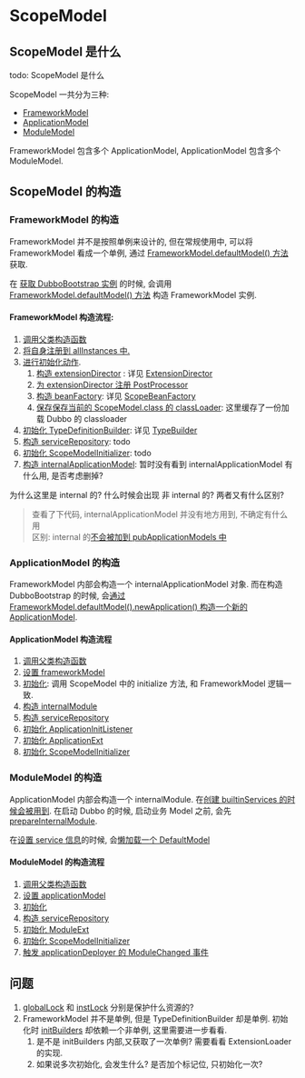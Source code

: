 # ScopeModel

## ScopeModel 是什么
todo: ScopeModel 是什么

ScopeModel 一共分为三种:

* [FrameworkModel](../dubbo-common/src/main/java/org/apache/dubbo/rpc/model/FrameworkModel.java#L74)
* [ApplicationModel](../dubbo-common/src/main/java/org/apache/dubbo/rpc/model/ApplicationModel.java#L100)
* [ModuleModel](../dubbo-common/src/main/java/org/apache/dubbo/rpc/model/ModuleModel.java#L54)

FrameworkModel 包含多个 ApplicationModel, ApplicationModel 包含多个 ModuleModel.

## ScopeModel 的构造

### FrameworkModel 的构造

FrameworkModel 并不是按照单例来设计的, 但在常规使用中, 可以将 FrameworkModel 看成一个单例,
通过 [FrameworkModel.defaultModel() 方法](../dubbo-common/src/main/java/org/apache/dubbo/rpc/model/FrameworkModel.java#L171)
获取.

在 [获取 DubboBootstrap 实例](../dubbo-demo/dubbo-demo-api/dubbo-demo-api-provider/src/main/java/org/apache/dubbo/demo/provider/Application.java#L48)
的时候,
会调用 [FrameworkModel.defaultModel() 方法](../dubbo-common/src/main/java/org/apache/dubbo/rpc/model/FrameworkModel.java#L171)
构造 FrameworkModel 实例.

#### FrameworkModel 构造流程:

1. [调用父类构造函数](../dubbo-common/src/main/java/org/apache/dubbo/rpc/model/FrameworkModel.java#L75)
2. [将自身注册到 allInstances 中.](../dubbo-common/src/main/java/org/apache/dubbo/rpc/model/FrameworkModel.java#L80)
3. [进行初始化动作](../dubbo-common/src/main/java/org/apache/dubbo/rpc/model/FrameworkModel.java#L84).
    1. [构造 extensionDirector](../dubbo-common/src/main/java/org/apache/dubbo/rpc/model/ScopeModel.java#L100) :
       详见 [ExtensionDirector](ExtensionDirector.md)
    2. [为 extensionDirector 注册 PostProcessor](../dubbo-common/src/main/java/org/apache/dubbo/rpc/model/ScopeModel.java#L101)
    3. [构造 beanFactory](../dubbo-common/src/main/java/org/apache/dubbo/rpc/model/ScopeModel.java#L102):
       详见 [ScopeBeanFactory](ScopeBeanFactory.md)
    4. [保存保存当前的 ScopeModel.class 的 classLoader](../dubbo-common/src/main/java/org/apache/dubbo/rpc/model/ScopeModel.java#L105):
       这里缓存了一份加载 Dubbo 的 classloader
4. [初始化 TypeDefinitionBuilder](../dubbo-common/src/main/java/org/apache/dubbo/rpc/model/FrameworkModel.java#L86):
   详见 [TypeBuilder](../dubbo-common/src/main/java/org/apache/dubbo/metadata/definition/builder/TypeBuilder.java#L31)
5. [构造 serviceRepository](../dubbo-common/src/main/java/org/apache/dubbo/rpc/model/FrameworkModel.java#L88): todo
6. [初始化 ScopeModelInitializer](../dubbo-common/src/main/java/org/apache/dubbo/rpc/model/FrameworkModel.java#L90):
   todo
7. [构造 internalApplicationModel](../dubbo-common/src/main/java/org/apache/dubbo/rpc/model/FrameworkModel.java#L96):
   暂时没有看到 internalApplicationModel 有什么用, 是否考虑删掉?

为什么这里是 internal 的? 什么时候会出现 非 internal 的? 两者又有什么区别?

> 查看了下代码, internalApplicationModel 并没有地方用到, 不确定有什么用 </br>
> 区别: internal 的[不会被加到 pubApplicationModels 中](../dubbo-common/src/main/java/org/apache/dubbo/rpc/model/FrameworkModel.java#L247)

### ApplicationModel 的构造

FrameworkModel 内部会构造一个 internalApplicationModel 对象. 而在构造 DubboBootstrap 的时候,
会[通过 FrameworkModel.defaultModel().newApplication() 构造一个新的 ApplicationModel](../dubbo-config/dubbo-config-api/src/main/java/org/apache/dubbo/config/bootstrap/DubboBootstrap.java#L123).

#### ApplicationModel 构造流程

1. [调用父类构造函数](../dubbo-common/src/main/java/org/apache/dubbo/rpc/model/ApplicationModel.java#L101)
2. [设置 frameworkModel](../dubbo-common/src/main/java/org/apache/dubbo/rpc/model/ApplicationModel.java#L104)
3. [初始化](../dubbo-common/src/main/java/org/apache/dubbo/rpc/model/ApplicationModel.java#L109): 调用 ScopeModel 中的 initialize 方法, 和 FrameworkModel 逻辑一致.
4. [构造 internalModule](../dubbo-common/src/main/java/org/apache/dubbo/rpc/model/ApplicationModel.java#L111)
5. [构造 serviceRepository](../dubbo-common/src/main/java/org/apache/dubbo/rpc/model/ApplicationModel.java#L112)
6. [初始化 ApplicationInitListener](../dubbo-common/src/main/java/org/apache/dubbo/rpc/model/ApplicationModel.java#L114)
7. [初始化 ApplicationExt](../dubbo-common/src/main/java/org/apache/dubbo/rpc/model/ApplicationModel.java#L136)
8. [初始化 ScopeModelInitializer](../dubbo-common/src/main/java/org/apache/dubbo/rpc/model/ApplicationModel.java#L122)

### ModuleModel 的构造
ApplicationModel 内部会构造一个 internalModule. 在[创建 builtinServices 的时候会被用到](../dubbo-common/src/main/java/org/apache/dubbo/rpc/model/ServiceRepository.java#L45).
在启动 Dubbo 的时候, 启动业务 Model 之前, 会先 [prepareInternalModule](../dubbo-config/dubbo-config-api/src/main/java/org/apache/dubbo/config/deploy/DefaultApplicationDeployer.java#L635).

在[设置 service 信息](../dubbo-demo/dubbo-demo-api/dubbo-demo-api-provider/src/main/java/org/apache/dubbo/demo/provider/Application.java#L52)的时候, 会[懒加载一个 DefaultModel](../dubbo-config/dubbo-config-api/src/main/java/org/apache/dubbo/config/bootstrap/DubboBootstrap.java#L537)

#### ModuleModel 的构造流程
1. [调用父类构造函数](../dubbo-common/src/main/java/org/apache/dubbo/rpc/model/ModuleModel.java#L55)
2. [设置 applicationModel](../dubbo-common/src/main/java/org/apache/dubbo/rpc/model/ModuleModel.java#L58)
3. [初始化](../dubbo-common/src/main/java/org/apache/dubbo/rpc/model/ModuleModel.java#L64)
4. [构造 serviceRepository ](../dubbo-common/src/main/java/org/apache/dubbo/rpc/model/ModuleModel.java#L66)
5. [初始化 ModuleExt](../dubbo-common/src/main/java/org/apache/dubbo/rpc/model/ModuleModel.java#L68)
6. [初始化 ScopeModelInitializer](../dubbo-common/src/main/java/org/apache/dubbo/rpc/model/ModuleModel.java#L70)
7. [触发 applicationDeployer 的 ModuleChanged 事件](../dubbo-common/src/main/java/org/apache/dubbo/rpc/model/ModuleModel.java#L80)


## 问题

1. [globalLock](../dubbo-common/src/main/java/org/apache/dubbo/rpc/model/FrameworkModel.java#L76)
   和 [instLock](../dubbo-common/src/main/java/org/apache/dubbo/rpc/model/FrameworkModel.java#L77) 分别是保护什么资源的?
2. FrameworkModel 并不是单例, 但是 TypeDefinitionBuilder 却是单例.
   初始化时 [initBuilders](../dubbo-common/src/main/java/org/apache/dubbo/metadata/definition/TypeDefinitionBuilder.java#L42)
   却依赖一个非单例, 这里需要进一步看看.
    1. 是不是 initBuilders 内部,又获取了一次单例? 需要看看 ExtensionLoader 的实现.
    2. 如果说多次初始化, 会发生什么? 是否加个标记位, 只初始化一次? 
